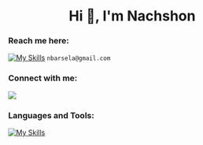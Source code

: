                                                  
<p>

<h1 align="center">Hi 👋, I'm Nachshon</h1>

### Reach me here:
[![My Skills](https://skills.thijs.gg/icons?i=gmail&theme=dark)](https://skills.thijs.gg) `nbarsela@gmail.com` 


### Connect with me:
 <a href="https://www.linkedin.com/in/nbar-sela/">
    <img src="https://skillicons.dev/icons?i=linkedin" />
  </a>


### Languages and Tools:

[![My Skills](https://skills.thijs.gg/icons?i=java,python,c,cpp,nodejs,javascript,typescript,react,mysql,mongodb,firebase&theme=dark)](https://skills.thijs.gg)

</p>
